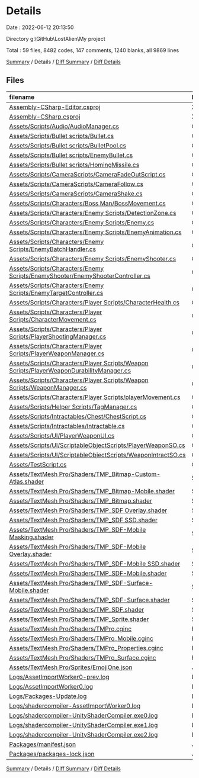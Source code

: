 # Details

Date : 2022-06-12 20:13:50

Directory g:\GitHub\LostAlien\My project

Total : 59 files,  8482 codes, 147 comments, 1240 blanks, all 9869 lines

[Summary](results.md) / Details / [Diff Summary](diff.md) / [Diff Details](diff-details.md)

## Files
| filename | language | code | comment | blank | total |
| :--- | :--- | ---: | ---: | ---: | ---: |
| [Assembly-CSharp-Editor.csproj](/Assembly-CSharp-Editor.csproj) | XML | 834 | 7 | 1 | 842 |
| [Assembly-CSharp.csproj](/Assembly-CSharp.csproj) | XML | 840 | 7 | 1 | 848 |
| [Assets/Scripts/Audio/AudioManager.cs](/Assets/Scripts/Audio/AudioManager.cs) | C# | 82 | 0 | 25 | 107 |
| [Assets/Scripts/Bullet scripts/Bullet.cs](/Assets/Scripts/Bullet%20scripts/Bullet.cs) | C# | 82 | 8 | 16 | 106 |
| [Assets/Scripts/Bullet scripts/BulletPool.cs](/Assets/Scripts/Bullet%20scripts/BulletPool.cs) | C# | 126 | 0 | 21 | 147 |
| [Assets/Scripts/Bullet scripts/EnemyBullet.cs](/Assets/Scripts/Bullet%20scripts/EnemyBullet.cs) | C# | 78 | 0 | 20 | 98 |
| [Assets/Scripts/Bullet scripts/HomingMissile.cs](/Assets/Scripts/Bullet%20scripts/HomingMissile.cs) | C# | 85 | 0 | 28 | 113 |
| [Assets/Scripts/CameraScripts/CameraFadeOutScript.cs](/Assets/Scripts/CameraScripts/CameraFadeOutScript.cs) | C# | 67 | 0 | 12 | 79 |
| [Assets/Scripts/CameraScripts/CameraFollow.cs](/Assets/Scripts/CameraScripts/CameraFollow.cs) | C# | 48 | 0 | 6 | 54 |
| [Assets/Scripts/CameraScripts/CameraShake.cs](/Assets/Scripts/CameraScripts/CameraShake.cs) | C# | 35 | 31 | 39 | 105 |
| [Assets/Scripts/Characters/Boss Man/BossMovement.cs](/Assets/Scripts/Characters/Boss%20Man/BossMovement.cs) | C# | 154 | 0 | 38 | 192 |
| [Assets/Scripts/Characters/Enemy Scripts/DetectionZone.cs](/Assets/Scripts/Characters/Enemy%20Scripts/DetectionZone.cs) | C# | 25 | 0 | 7 | 32 |
| [Assets/Scripts/Characters/Enemy Scripts/Enemy.cs](/Assets/Scripts/Characters/Enemy%20Scripts/Enemy.cs) | C# | 162 | 1 | 32 | 195 |
| [Assets/Scripts/Characters/Enemy Scripts/EnemyAnimation.cs](/Assets/Scripts/Characters/Enemy%20Scripts/EnemyAnimation.cs) | C# | 35 | 0 | 8 | 43 |
| [Assets/Scripts/Characters/Enemy Scripts/EnemyBatchHandler.cs](/Assets/Scripts/Characters/Enemy%20Scripts/EnemyBatchHandler.cs) | C# | 90 | 0 | 17 | 107 |
| [Assets/Scripts/Characters/Enemy Scripts/EnemyShooter.cs](/Assets/Scripts/Characters/Enemy%20Scripts/EnemyShooter.cs) | C# | 154 | 0 | 39 | 193 |
| [Assets/Scripts/Characters/Enemy Scripts/EnemyShooter/EnemyShooterController.cs](/Assets/Scripts/Characters/Enemy%20Scripts/EnemyShooter/EnemyShooterController.cs) | C# | 176 | 1 | 51 | 228 |
| [Assets/Scripts/Characters/Enemy Scripts/EnemyTargetController.cs](/Assets/Scripts/Characters/Enemy%20Scripts/EnemyTargetController.cs) | C# | 63 | 0 | 14 | 77 |
| [Assets/Scripts/Characters/Player Scripts/CharacterHealth.cs](/Assets/Scripts/Characters/Player%20Scripts/CharacterHealth.cs) | C# | 90 | 7 | 18 | 115 |
| [Assets/Scripts/Characters/Player Scripts/CharacterMovement.cs](/Assets/Scripts/Characters/Player%20Scripts/CharacterMovement.cs) | C# | 42 | 0 | 4 | 46 |
| [Assets/Scripts/Characters/Player Scripts/PlayerShootingManager.cs](/Assets/Scripts/Characters/Player%20Scripts/PlayerShootingManager.cs) | C# | 45 | 0 | 12 | 57 |
| [Assets/Scripts/Characters/Player Scripts/PlayerWeaponManager.cs](/Assets/Scripts/Characters/Player%20Scripts/PlayerWeaponManager.cs) | C# | 127 | 0 | 23 | 150 |
| [Assets/Scripts/Characters/Player Scripts/Weapon Scripts/PlayerWeaponDurabilityManager.cs](/Assets/Scripts/Characters/Player%20Scripts/Weapon%20Scripts/PlayerWeaponDurabilityManager.cs) | C# | 31 | 0 | 4 | 35 |
| [Assets/Scripts/Characters/Player Scripts/Weapon Scripts/WeaponManager.cs](/Assets/Scripts/Characters/Player%20Scripts/Weapon%20Scripts/WeaponManager.cs) | C# | 25 | 0 | 3 | 28 |
| [Assets/Scripts/Characters/Player Scripts/playerMovement.cs](/Assets/Scripts/Characters/Player%20Scripts/playerMovement.cs) | C# | 115 | 1 | 21 | 137 |
| [Assets/Scripts/Helper Scripts/TagManager.cs](/Assets/Scripts/Helper%20Scripts/TagManager.cs) | C# | 32 | 0 | 15 | 47 |
| [Assets/Scripts/Intractables/Chest/ChestScript.cs](/Assets/Scripts/Intractables/Chest/ChestScript.cs) | C# | 53 | 0 | 14 | 67 |
| [Assets/Scripts/Intractables/Intractable.cs](/Assets/Scripts/Intractables/Intractable.cs) | C# | 13 | 0 | 6 | 19 |
| [Assets/Scripts/UI/PlayerWeaponUI.cs](/Assets/Scripts/UI/PlayerWeaponUI.cs) | C# | 62 | 1 | 14 | 77 |
| [Assets/Scripts/UI/ScriptableObjectScripts/PlayerWeaponSO.cs](/Assets/Scripts/UI/ScriptableObjectScripts/PlayerWeaponSO.cs) | C# | 21 | 0 | 4 | 25 |
| [Assets/Scripts/UI/ScriptableObjectScripts/WeaponIntractSO.cs](/Assets/Scripts/UI/ScriptableObjectScripts/WeaponIntractSO.cs) | C# | 17 | 0 | 11 | 28 |
| [Assets/TestScript.cs](/Assets/TestScript.cs) | C# | 27 | 1 | 6 | 34 |
| [Assets/TextMesh Pro/Shaders/TMP_Bitmap-Custom-Atlas.shader](/Assets/TextMesh%20Pro/Shaders/TMP_Bitmap-Custom-Atlas.shader) | ShaderLab | 109 | 2 | 33 | 144 |
| [Assets/TextMesh Pro/Shaders/TMP_Bitmap-Mobile.shader](/Assets/TextMesh%20Pro/Shaders/TMP_Bitmap-Mobile.shader) | ShaderLab | 112 | 3 | 31 | 146 |
| [Assets/TextMesh Pro/Shaders/TMP_Bitmap.shader](/Assets/TextMesh%20Pro/Shaders/TMP_Bitmap.shader) | ShaderLab | 109 | 2 | 33 | 144 |
| [Assets/TextMesh Pro/Shaders/TMP_SDF Overlay.shader](/Assets/TextMesh%20Pro/Shaders/TMP_SDF%20Overlay.shader) | ShaderLab | 243 | 4 | 71 | 318 |
| [Assets/TextMesh Pro/Shaders/TMP_SDF SSD.shader](/Assets/TextMesh%20Pro/Shaders/TMP_SDF%20SSD.shader) | ShaderLab | 241 | 4 | 66 | 311 |
| [Assets/TextMesh Pro/Shaders/TMP_SDF-Mobile Masking.shader](/Assets/TextMesh%20Pro/Shaders/TMP_SDF-Mobile%20Masking.shader) | ShaderLab | 188 | 10 | 50 | 248 |
| [Assets/TextMesh Pro/Shaders/TMP_SDF-Mobile Overlay.shader](/Assets/TextMesh%20Pro/Shaders/TMP_SDF-Mobile%20Overlay.shader) | ShaderLab | 183 | 8 | 50 | 241 |
| [Assets/TextMesh Pro/Shaders/TMP_SDF-Mobile SSD.shader](/Assets/TextMesh%20Pro/Shaders/TMP_SDF-Mobile%20SSD.shader) | ShaderLab | 82 | 4 | 21 | 107 |
| [Assets/TextMesh Pro/Shaders/TMP_SDF-Mobile.shader](/Assets/TextMesh%20Pro/Shaders/TMP_SDF-Mobile.shader) | ShaderLab | 183 | 8 | 50 | 241 |
| [Assets/TextMesh Pro/Shaders/TMP_SDF-Surface-Mobile.shader](/Assets/TextMesh%20Pro/Shaders/TMP_SDF-Surface-Mobile.shader) | ShaderLab | 103 | 8 | 28 | 139 |
| [Assets/TextMesh Pro/Shaders/TMP_SDF-Surface.shader](/Assets/TextMesh%20Pro/Shaders/TMP_SDF-Surface.shader) | ShaderLab | 122 | 4 | 33 | 159 |
| [Assets/TextMesh Pro/Shaders/TMP_SDF.shader](/Assets/TextMesh%20Pro/Shaders/TMP_SDF.shader) | ShaderLab | 243 | 4 | 71 | 318 |
| [Assets/TextMesh Pro/Shaders/TMP_Sprite.shader](/Assets/TextMesh%20Pro/Shaders/TMP_Sprite.shader) | ShaderLab | 97 | 0 | 20 | 117 |
| [Assets/TextMesh Pro/Shaders/TMPro.cginc](/Assets/TextMesh%20Pro/Shaders/TMPro.cginc) | HLSL | 63 | 2 | 20 | 85 |
| [Assets/TextMesh Pro/Shaders/TMPro_Mobile.cginc](/Assets/TextMesh%20Pro/Shaders/TMPro_Mobile.cginc) | HLSL | 122 | 2 | 34 | 158 |
| [Assets/TextMesh Pro/Shaders/TMPro_Properties.cginc](/Assets/TextMesh%20Pro/Shaders/TMPro_Properties.cginc) | HLSL | 62 | 10 | 14 | 86 |
| [Assets/TextMesh Pro/Shaders/TMPro_Surface.cginc](/Assets/TextMesh%20Pro/Shaders/TMPro_Surface.cginc) | HLSL | 76 | 7 | 19 | 102 |
| [Assets/TextMesh Pro/Sprites/EmojiOne.json](/Assets/TextMesh%20Pro/Sprites/EmojiOne.json) | JSON | 155 | 0 | 2 | 157 |
| [Logs/AssetImportWorker0-prev.log](/Logs/AssetImportWorker0-prev.log) | Log | 595 | 0 | 20 | 615 |
| [Logs/AssetImportWorker0.log](/Logs/AssetImportWorker0.log) | Log | 957 | 0 | 30 | 987 |
| [Logs/Packages-Update.log](/Logs/Packages-Update.log) | Log | 47 | 0 | 4 | 51 |
| [Logs/shadercompiler-AssetImportWorker0.log](/Logs/shadercompiler-AssetImportWorker0.log) | Log | 2 | 0 | 2 | 4 |
| [Logs/shadercompiler-UnityShaderCompiler.exe0.log](/Logs/shadercompiler-UnityShaderCompiler.exe0.log) | Log | 2 | 0 | 2 | 4 |
| [Logs/shadercompiler-UnityShaderCompiler.exe1.log](/Logs/shadercompiler-UnityShaderCompiler.exe1.log) | Log | 2 | 0 | 2 | 4 |
| [Logs/shadercompiler-UnityShaderCompiler.exe2.log](/Logs/shadercompiler-UnityShaderCompiler.exe2.log) | Log | 2 | 0 | 2 | 4 |
| [Packages/manifest.json](/Packages/manifest.json) | JSON | 53 | 0 | 1 | 54 |
| [Packages/packages-lock.json](/Packages/packages-lock.json) | JSON | 493 | 0 | 1 | 494 |

[Summary](results.md) / Details / [Diff Summary](diff.md) / [Diff Details](diff-details.md)